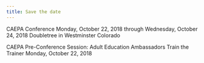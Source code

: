 ```yaml
---
title: Save the date
---
```

CAEPA Conference
Monday, October 22, 2018 through Wednesday, October 24, 2018
Doubletree in Westminster Colorado

CAEPA Pre-Conference Session:
Adult Education Ambassadors Train the Trainer
Monday, October 22, 2018
